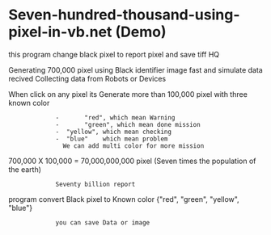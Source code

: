 # Seven-hundred-thousand-using-pixel-in-vb.net (Demo)
this program change black pixel to report pixel and save tiff HQ

Generating 700,000 pixel using Black identifier image fast and simulate data recived
Collecting data from Robots or Devices

When click on any pixel its Generate more than 100,000 pixel with 
three known color 

                 -       "red", which mean Warning
                 -       "green", which mean done mission
                 -  "yellow", which mean checking
                 -  "blue"    which mean problem
                   We can add multi color for more mission
                   
700,000 X 100,000 = 70,000,000,000 pixel (Seven times the population of the earth)

                 Seventy billion report

program convert Black pixel to Known color {"red", "green", "yellow", "blue"}

                 you can save Data or image 
